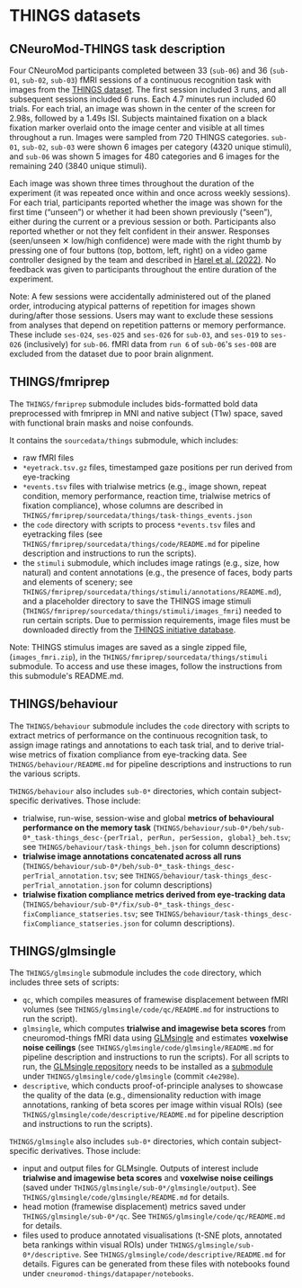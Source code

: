 THINGS datasets
===============

## CNeuroMod-THINGS task description

Four CNeuroMod participants completed between 33 (`sub-06`) and 36 (`sub-01`, `sub-02`, `sub-03`) fMRI sessions of a continuous recognition task with images from the [THINGS dataset](https://things-initiative.org/). The first session included 3 runs, and all subsequent sessions included 6 runs. Each 4.7 minutes run included 60 trials. For each trial, an image was shown in the center of the screen for 2.98s, followed by a 1.49s ISI. Subjects maintained fixation on a black fixation marker overlaid onto the image center and visible at all times throughout a run. Images were sampled from 720 THINGS categories. `sub-01`, `sub-02`, `sub-03` were shown 6 images per category (4320 unique stimuli), and `sub-06` was shown 5 images for 480 categories and 6 images for the remaining 240 (3840 unique stimuli).  

Each image was shown three times throughout the duration of the experiment (it was repeated once within and once across weekly sessions). For each trial, participants reported whether the image was shown for the first time (“unseen”) or whether it had been shown previously (“seen”), either during the current or a previous session or both. Participants also reported whether or not they felt confident in their answer. Responses (seen/unseen ✕ low/high confidence) were made with the right thumb by pressing one of four buttons (top, bottom, left, right) on a video game controller designed by the team and described in [Harel et al. (2022)](https://psyarxiv.com/m2x6y/). No feedback was given to participants throughout the entire duration of the experiment.

Note: A few sessions were accidentally administered out of the planed order, introducing atypical patterns of repetition for images shown during/after those sessions. Users may want to exclude these sessions from analyses that depend on repetition patterns or memory performance. These include `ses-024`, `ses-025` and `ses-026` for `sub-03`, and `ses-019` to `ses-026` (inclusively) for `sub-06`. fMRI data from `run 6` of `sub-06`'s `ses-008` are excluded from the dataset due to poor brain alignment.

## THINGS/fmriprep

The ``THINGS/fmriprep`` submodule includes bids-formatted bold data preprocessed with fmriprep in MNI and native subject (T1w) space, saved with functional brain masks and noise confounds.

It contains the ``sourcedata/things`` submodule, which includes:
- raw fMRI files
- ``*eyetrack.tsv.gz`` files, timestamped gaze positions per run derived from eye-tracking
- ``*events.tsv`` files with trialwise metrics (e.g., image shown, repeat condition, memory performance, reaction time, trialwise metrics of fixation compliance), whose columns are described in ``THINGS/fmriprep/sourcedata/things/task-things_events.json``
- the ``code`` directory with scripts to process ``*events.tsv`` files and eyetracking files (see ``THINGS/fmriprep/sourcedata/things/code/README.md`` for pipeline description and instructions to run the scripts).
- the ``stimuli`` submodule, which includes image ratings (e.g., size, how natural) and content annotations (e.g., the presence of faces, body parts and elements of scenery; see ``THINGS/fmriprep/sourcedata/things/stimuli/annotations/README.md``), and a placeholder directory to save the THINGS image stimuli (``THINGS/fmriprep/sourcedata/things/stimuli/images_fmri``) needed to run certain scripts. Due to permission requirements, image files must be downloaded directly from the [THINGS initiative database](https://osf.io/jum2f/).

Note: THINGS stimulus images are saved as a single zipped file, (``images_fmri.zip``), in the ``THINGS/fmriprep/sourcedata/things/stimuli`` submodule. To access and use these images, follow the instructions from this submodule's README.md.

## THINGS/behaviour

The ``THINGS/behaviour`` submodule includes the ``code`` directory with scripts to extract metrics of performance on the continuous recognition task, to assign image ratings and annotations to each task trial, and to derive trial-wise metrics of fixation compliance from eye-tracking data. See ``THINGS/behaviour/README.md`` for pipeline descriptions and instructions to run the various scripts.

``THINGS/behaviour`` also includes ``sub-0*`` directories, which contain subject-specific derivatives. Those include:
- trialwise, run-wise, session-wise and global **metrics of behavioural performance on the memory task** (``THINGS/behaviour/sub-0*/beh/sub-0*_task-things_desc-{perTrial, perRun, perSession, global}_beh.tsv``; see ``THINGS/behaviour/task-things_beh.json`` for column descriptions)
- **trialwise image annotations concatenated across all runs** (``THINGS/behaviour/sub-0*/beh/sub-0*_task-things_desc-perTrial_annotation.tsv``; see ``THINGS/behaviour/task-things_desc-perTrial_annotation.json`` for column descriptions)
- **trialwise fixation compliance metrics derived from eye-tracking data** (``THINGS/behaviour/sub-0*/fix/sub-0*_task-things_desc-fixCompliance_statseries.tsv``; see ``THINGS/behaviour/task-things_desc-fixCompliance_statseries.json`` for column descriptions).


## THINGS/glmsingle

The ``THINGS/glmsingle`` submodule includes the ``code`` directory, which includes three sets of scripts:
- ``qc``,  which compiles measures of framewise displacement between fMRI volumes (see ``THINGS/glmsingle/code/qc/README.md`` for instructions to run the script).
- ``glmsingle``, which computes **trialwise and imagewise beta scores** from cneuromod-things fMRI data using [GLMsingle](https://github.com/cvnlab/GLMsingle) and estimates **voxelwise noise ceilings** (see ``THINGS/glmsingle/code/glmsingle/README.md`` for pipeline description and instructions to run the scripts). For all scripts to run, the [GLMsingle repository](https://github.com/courtois-neuromod/GLMsingle)
needs to be installed as a [submodule](https://git-scm.com/book/en/v2/Git-Tools-Submodules)
under ``THINGS/glmsingle/code/glmsingle`` (commit ``c4e298e``).
- ``descriptive``,  which conducts proof-of-principle analyses to showcase the quality of the data (e.g., dimensionality reduction with image annotations, ranking of beta scores per image within visual ROIs) (see ``THINGS/glmsingle/code/descriptive/README.md`` for pipeline description and instructions to run the scripts).

``THINGS/glmsingle`` also includes ``sub-0*`` directories, which contain subject-specific derivatives. Those include:
- input and output files for GLMsingle. Outputs of interest include **trialwise and imagewise beta scores** and **voxelwise noise ceilings** (saved under ``THINGS/glmsingle/sub-0*/glmsingle/output``). See ``THINGS/glmsingle/code/glmsingle/README.md`` for details.
- head motion (framewise displacement) metrics saved under ``THINGS/glmsingle/sub-0*/qc``. See ``THINGS/glmsingle/code/qc/README.md`` for details.
- files used to produce annotated visualisations (t-SNE plots, annotated beta rankings within visual ROIs) under ``THINGS/glmsingle/sub-0*/descriptive``. See ``THINGS/glmsingle/code/descriptive/README.md`` for details. Figures can be generated from these files with notebooks found under ``cneuromod-things/datapaper/notebooks``.

